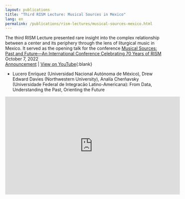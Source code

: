 ```yaml
---
layout: publications
title: "Third RISM Lecture: Musical Sources in Mexico"
lang: en
permalink: /publications/rism-lectures/musical-sources-mexico.html
---
```


The third RISM Lecture presented rare insight into the complex relationship between a center and its periphery through the lens of liturgical music in Mexico. It served as the opening talk for the conference [Musical Sources: Past and Future—An International Conference Celebrating 70 Years of RISM](/publications/conferences/musical-sources-past-future-2022.html)
October 7, 2022  
[Announcement](/events/2022/09/29/third-rism-lecture-musical-sources-in-mexico.html) | [View on YouTube](https://youtu.be/Y7pEOPziz28){:blank}  

- Lucero Enríquez (Universidad Nacional Autónoma de México), Drew Edward Davies (Northwestern University), Analía Cherñavsky (Universidade Federal de Integracāo Latino-Americana): From Data, Understanding the Past, Orienting the Future  

<iframe width="560" height="315" src="https://www.youtube.com/embed/Y7pEOPziz28" title="YouTube video player" frameborder="0" allow="accelerometer; autoplay; clipboard-write; encrypted-media; gyroscope; picture-in-picture; web-share" allowfullscreen></iframe>
